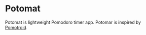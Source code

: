 # Potomat

Potomat is lightweight Pomodoro timer app. Potomar is inspired by [Pomotroid](http://github.com/Splode/pomotroid/).
